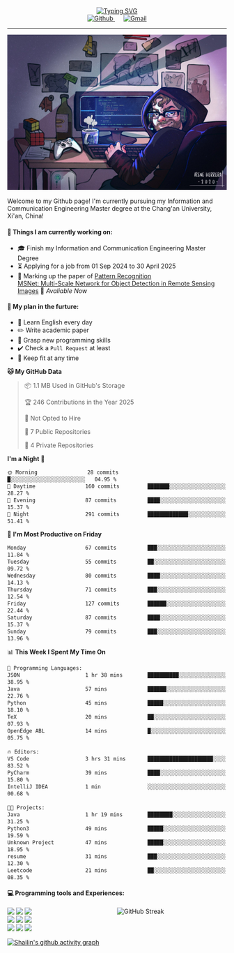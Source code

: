 <div style="text-align: center;">
    <a href="https://git.io/typing-svg">
<!--         <img src="https://readme-typing-svg.demolab.com?font=Lucida+Handwriting&size=35&pause=1000&color=36F7EA&center=true&width=1000&height=50&lines=Welcome+to+Shailin's+World!" alt="Typing SVG" /> -->
	    <img src="https://readme-typing-svg.demolab.com?font=Fira+Code&size=35&pause=1000&color=36F7EA&center=true&width=1000&height=50&lines=Welcome+to+Shailin's+World!" alt="Typing SVG" />
    </a>
</div>

<div align="center">
    <a href="https://github.com/ShailinXia">
        <img src="https://img.shields.io/badge/-Github-000?style=flat&logo=Github&logoColor=white" alt="Github" />
    </a>
    &nbsp;&nbsp;&nbsp;&nbsp;
    <a href="mailto:shailinxia666@gmail.com">
        <img src="https://img.shields.io/badge/-Gmail-c14438?style=flat&logo=Gmail&logoColor=white" alt="Gmail" />
    </a>
</div>

---

<img src="cover_image.jpg" />

Welcome to my Github page! I'm currently pursuing my Information and Communication Engineering Master degree at the Chang'an University, Xi'an, China!  

<!--
<img align="right" alt="img" src="cover_image.jpg" width="40%" height="auto" />
-->
#### 🔭 Things I am currently working on: 
- :mortar_board: Finish my Information and Communication Engineering Master Degree  
- :hourglass_flowing_sand: Applying for a job from 01 Sep 2024 to 30 April 2025 
- :star2: Marking up the paper of [Pattern Recognition](https://www.sciencedirect.com/science/article/pii/S0031320324007349?via%3Dihub)  
  [MSNet: Multi-Scale Network for Object Detection in Remote Sensing Images](https://github.com/ShailinXia/MSNet) 🚀 *Avaliable Now*

#### :scroll: My plan in the furture:
- :lollipop: Learn English every day
- :pencil2: Write academic paper 
- :see_no_evil: Grasp new programming skills
- ✔️ Check a `Pull Request` at least
- 🏸 Keep fit at any time

<!--START_SECTION:waka-->
**🐱 My GitHub Data** 

> 📦 1.1 MB Used in GitHub's Storage 
 > 
> 🏆 246 Contributions in the Year 2025
 > 
> 🚫 Not Opted to Hire
 > 
> 📜 7 Public Repositories 
 > 
> 🔑 4 Private Repositories 
 > 
**I'm a Night 🦉** 

```text
🌞 Morning                28 commits          █░░░░░░░░░░░░░░░░░░░░░░░░   04.95 % 
🌆 Daytime                160 commits         ███████░░░░░░░░░░░░░░░░░░   28.27 % 
🌃 Evening                87 commits          ████░░░░░░░░░░░░░░░░░░░░░   15.37 % 
🌙 Night                  291 commits         █████████████░░░░░░░░░░░░   51.41 % 
```
📅 **I'm Most Productive on Friday** 

```text
Monday                   67 commits          ███░░░░░░░░░░░░░░░░░░░░░░   11.84 % 
Tuesday                  55 commits          ██░░░░░░░░░░░░░░░░░░░░░░░   09.72 % 
Wednesday                80 commits          ████░░░░░░░░░░░░░░░░░░░░░   14.13 % 
Thursday                 71 commits          ███░░░░░░░░░░░░░░░░░░░░░░   12.54 % 
Friday                   127 commits         ██████░░░░░░░░░░░░░░░░░░░   22.44 % 
Saturday                 87 commits          ████░░░░░░░░░░░░░░░░░░░░░   15.37 % 
Sunday                   79 commits          ███░░░░░░░░░░░░░░░░░░░░░░   13.96 % 
```


📊 **This Week I Spent My Time On** 

```text
💬 Programming Languages: 
JSON                     1 hr 38 mins        ██████████░░░░░░░░░░░░░░░   38.95 % 
Java                     57 mins             ██████░░░░░░░░░░░░░░░░░░░   22.76 % 
Python                   45 mins             █████░░░░░░░░░░░░░░░░░░░░   18.10 % 
TeX                      20 mins             ██░░░░░░░░░░░░░░░░░░░░░░░   07.93 % 
OpenEdge ABL             14 mins             █░░░░░░░░░░░░░░░░░░░░░░░░   05.75 % 

🔥 Editors: 
VS Code                  3 hrs 31 mins       █████████████████████░░░░   83.52 % 
PyCharm                  39 mins             ████░░░░░░░░░░░░░░░░░░░░░   15.80 % 
IntelliJ IDEA            1 min               ░░░░░░░░░░░░░░░░░░░░░░░░░   00.68 % 

🐱‍💻 Projects: 
Java                     1 hr 19 mins        ████████░░░░░░░░░░░░░░░░░   31.25 % 
Python3                  49 mins             █████░░░░░░░░░░░░░░░░░░░░   19.59 % 
Unknown Project          47 mins             █████░░░░░░░░░░░░░░░░░░░░   18.95 % 
resume                   31 mins             ███░░░░░░░░░░░░░░░░░░░░░░   12.30 % 
Leetcode                 21 mins             ██░░░░░░░░░░░░░░░░░░░░░░░   08.35 % 
```


<!--END_SECTION:waka-->

#### :computer: Programming tools and Experiences:
<p>
 	<!--
	<img height="75%" alt="Shailin's GitHub status" align="right" src="https://github-readme-stats.vercel.app/api/top-langs/?username=ShailinXia&layout=donut" alt="Top Languages" /> 
	<img  width="50%" align="right" src="https://github-readme-stats.vercel.app/api/top-langs/?username=ShailinXia&hide_title=true&hide_border=true&layout=compact&langs_count=6&text_color=000&icon_color=fff&bg_color=0,52fa5a,4dfcff,c64dff&theme=graywhite" />
	-->
	<!-- 	
	<a href="https://git.io/streak-stats"><img width="50%" align="right" src="https://streak-stats.demolab.com?user=ShailinXia&theme=git-dark&hide_border=true&short_numbers=true&date_format=j%20M%5B%20Y%5D&exclude_days=Sun%2CSat" alt="GitHub Streak" /></a> 
	-->
 	<a href="https://git.io/streak-stats"><img width="50%" align="right" src="https://streak-stats.demolab.com?user=ShailinXia&theme=radical&hide_border=true&border_radius=5&card_height=205" alt="GitHub Streak" /></a>
	<code><img width="13%" src="https://www.vectorlogo.zone/logos/python/python-ar21.svg"></code>
	<code><img width="13%" src="https://www.vectorlogo.zone/logos/jupyter/jupyter-ar21.svg"></code>
	<code><img width="13%" src="https://upload.wikimedia.org/wikipedia/commons/thumb/9/92/LaTeX_logo.svg/1200px-LaTeX_logo.svg.png"></code>
	<br />
	<code><img width="13%" src="https://www.vectorlogo.zone/logos/java/java-ar21.svg"></code>
	<code><img width="13%" src="https://www.vectorlogo.zone/logos/mysql/mysql-ar21.svg"></code>
	<code><img width="13%" src="https://www.vectorlogo.zone/logos/getpostman/getpostman-ar21.svg"></code>
	<br />
	<code><img width="13%" src="https://www.vectorlogo.zone/logos/hsbc/hsbc-ar21.svg"></code>
	<code><img width="13%" src="https://www.vectorlogo.zone/logos/atlassian_jira/atlassian_jira-ar21.svg"></code>
	<code><img width="13%" src="https://www.vectorlogo.zone/logos/google_cloud/google_cloud-ar21.svg"></code>
</p>


[![Shailin's github activity graph](https://github-readme-activity-graph.vercel.app/graph?username=ShailinXia&theme=elegant)](https://github.com/ashutosh00710/github-readme-activity-graph)

<!--
<div align="center">
	<img  src="https://github-readme-stats.vercel.app/api/top-langs/?username=ShailinXia&hide_title=true&hide_border=true&layout=compact&text_color=000&icon_color=fff&bg_color=0,52fa5a,4dfcff,c64dff&theme=graywhite" />
</div>
-->
